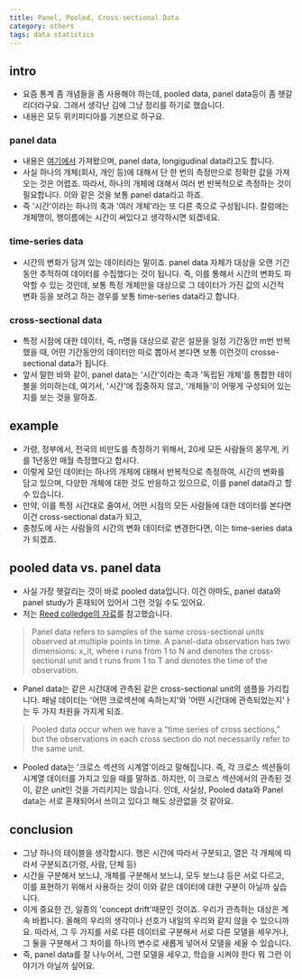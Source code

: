 ```yaml
---
title: Panel, Pooled, Cross-sectional Data
category: others
tags: data statistics
---
```


## intro

- 요즘 통계 좀 개념들을 좀 사용해야 하는데, pooled data, panel data등이 좀 헷갈리더라구요. 그래서 생각난 김에 그냥 정리를 하기로 했습니다. 
- 내용은 모두 위키피디아를 기본으로 하구요. 

### panel data

- 내용은 [여기에서](https://en.wikipedia.org/wiki/Panel_data) 가져왔으며, panel data, longigudinal data라고도 합니다. 
- 사실 하나의 개체(회사, 개인 등)에 대해서 단 한 번의 측정만으로 정확한 값을 가져오는 것은 어렵죠. 따라서, 하나의 개체에 대해서 여러 번 반복적으로 측정하는 것이 필요합니다. 이와 같은 것을 보통 panel data라고 하죠.
- 즉 '시간'이라는 하나의 축과 '여러 개체'라는 또 다른 축으로 구성됩니다. 칼럼에는 개체명이, 행이름에는 시간이 써있다고 생각하시면 되겠네요.  

### time-series data

- 시간의 변화가 담겨 있는 데이터라는 말이죠. panel data 자체가 대상을 오랜 기간동안 추적하여 데이터를 수집했다는 것이 됩니다. 즉, 이를 통해서 시간의 변화도 파악할 수 있는 것인데, 보통 특정 개체만을 대상으로 그 데이터가 가진 값의 시간적 변화 등을 보려고 하는 경우를 보통 time-series data라고 합니다.

### cross-sectional data

- 특정 시점에 대한 데이터, 즉, n명을 대상으로 같은 설문을 일정 기간동안 m번 반복했을 때, 어떤 기간동안의 데이터만 따로 뽑아서 본다면 보통 이런것이 crosse-sectional data가 됩니다.
- 앞서 말한 바와 같이, panel data는 '시간'이라는 축과 '독립된 개체'를 통합한 테이블을 의미하는데, 여기서, '시간'에 집중하지 않고, '개체들'이 어떻게 구성되어 있는지를 보는 것을 말하죠. 

## example 

- 가령, 정부에서, 전국의 비만도를 측정하기 위해서, 20세 모든 사람들의 몸무게, 키를 1년동안 매월 측정했다고 합시다. 
- 이렇게 모인 데이터는 하나의 개체에 대해서 반복적으로 측정하여, 시간의 변화를 담고 있으며, 다양한 개체에 대한 것도 반응하고 있으므로, 이를 panel data라고 할 수 있습니다. 
- 만약, 이를 특정 시간대로 줄여서, 어떤 시점의 모든 사람들에 대한 데이터를 본다면 이건 cross-sectional data가 되고, 
- 충청도에 사는 사람들의 시간의 변화 데이터로 변경한다면, 이는 time-series data가 되겠죠. 

## pooled data vs. panel data

- 사실 가장 헷갈리는 것이 바로 pooled data입니다. 이건 아마도, panel data와 panel study가 혼재되어 있어서 그런 것일 수도 있어요. 
- 저는 [Reed colledge의 자료](https://www.reed.edu/economics/parker/s11/312/notes/Notes13.pdf)를 참고했습니다. 

> Panel data refers to samples of the same cross-sectional units observed at multiple points in time. A panel-data observation has two dimensions: x_it, where i runs from 1 to N and denotes the cross-sectional unit and t runs from 1 to T and denotes the time of the observation.
- Panel data는 같은 시간대에 관측된 같은 cross-sectional unit의 샘플을 가리킵니다. 패널 데이터는 '어떤 크로섹션에 속하는지'와 '어떤 시간대에 관측되었는지'ㅏ는 두 가지 차원을 가지게 되죠. 

> Pooled data occur when we have a “time series of cross sections,” but the observations in each cross section do not necessarily refer to the same unit.
- Pooled data는 '크로스 섹션의 시계열'이라고 말해집니다. 즉, 각 크로스 섹션들이 시계열 데이터를 가지고 있을 때를 말하죠. 하지만, 이 크로스 섹션에서의 관측된 것이, 같은 unit인 것을 가리키지는 않습니다. 인데, 사실상, Pooled data와 Panel data는 서로 혼재되어서 쓰이고 있다고 해도 상관없을 것 같아요. 

## conclusion

- 그냥 하나의 테이블을 생각합시다. 행은 시간에 따라서 구분되고, 열은 각 개체에 따라서 구분되죠(가령, 사람, 단체 등)
- 시간을 구분해서 보느냐, 개체를 구분해서 보느냐, 모두 보느냐 등은 서로 다르고, 이를 표현하기 위해서 사용하는 것이 이와 같은 데이터에 대한 구분이 아닐까 싶습니다.
- 이게 중요한 건, 일종의 'concept drift'때문인 것이죠. 우리가 관측하는 대상은 계속 바뀝니다. 올해의 우리의 생각이나 선호가 내일의 우리와 같지 않을 수 있으니까요. 따라서, 그 두 가지를 서로 다른 데이터로 구분해서 서로 다른 모델을 세우거나, 그 둘을 구분해서 그 차이를 하나의 변수로 새롭게 넣어서 모델을 세울 수 있습니다. 
- 즉, panel data를 잘 나누어서, 그런 모델을 세우고, 학습을 시켜야 한다 뭐 그런 이야기가 아닐까 싶어요. 